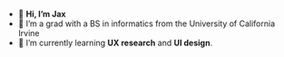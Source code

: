 - 👋 **Hi, I’m Jax**
- 🔭 I’m a grad with a BS in informatics from the University of California Irvine
- 🌱 I’m currently learning **UX research** and **UI design**.
